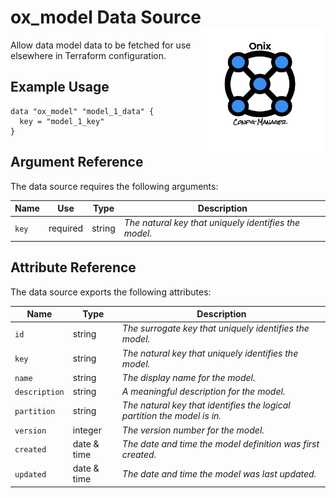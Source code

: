 # ox_model Data Source  <img src="../../../docs/pics/ox.png" width="200" height="200" align="right">

Allow data model data to be fetched for use elsewhere in Terraform configuration. 

## Example Usage

```hcl
data "ox_model" "model_1_data" {
  key = "model_1_key"
}
```

## Argument Reference

The data source requires the following arguments:

| Name | Use | Type |  Description |
|---|---|---|---|
| `key` | required | string | *The natural key that uniquely identifies the model.* |

## Attribute Reference

The data source exports the following attributes:

| Name | Type |  Description |
|---|---|---|
| `id` | string | *The surrogate key that uniquely identifies the model.* |
| `key` | string | *The natural key that uniquely identifies the model.* |
| `name`| string | *The display name for the model.* |
| `description`| string | *A meaningful description for the model.* |
| `partition` | string | *The natural key that identifies the logical partition the model is in.* |
| `version` | integer | *The version number for the model.* |
| `created` | date & time | *The date and time the model definition was first created.* |
| `updated` | date & time | *The date and time the model was last updated.* |
